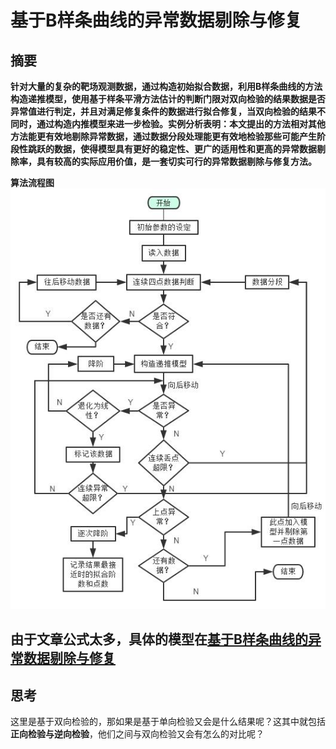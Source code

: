 # 基于B样条曲线的异常数据剔除与修复
## 摘要 

 **针对大量的复杂的靶场观测数据，通过构造初始拟合数据，利用B样条曲线的方法构造递推模型，使用基于样条平滑方法估计的判断门限对双向检验的结果数据是否异常值进行判定，并且对满足修复条件的数据进行拟合修复，当双向检验的结果不同时，通过构造内推模型来进一步检验。实例分析表明：本文提出的方法相对其他方法能更有效地剔除异常数据，通过数据分段处理能更有效地检验那些可能产生阶段性跳跃的数据，使得模型具有更好的稳定性、更广的适用性和更高的异常数据剔除率，具有较高的实际应用价值，是一套切实可行的异常数据剔除与修复方法。**
 
 **算法流程图**
 ![流程图](https://github.com/notmylove/Data-analysis/blob/master/eliminating%20abnormal%20data/pictures/Program%20flow%20chart.jpg)
 
## 由于文章公式太多，具体的模型在[基于B样条曲线的异常数据剔除与修复](https://www.zybuluo.com/notmylove/note/1428375)
## 思考
这里是基于双向检验的，那如果是基于单向检验又会是什么结果呢？这其中就包括**正向检验与逆向检验**，他们之间与双向检验又会有怎么的对比呢？

